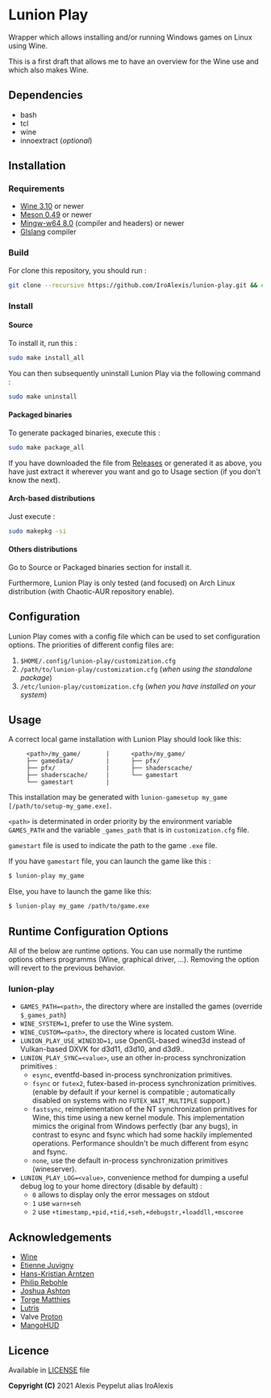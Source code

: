 # Lunion Play

Wrapper which allows installing and/or running Windows games on Linux using Wine.

This is a first draft that allows me to have an overview for the Wine use and which also makes Wine.



## Dependencies
* bash
* tcl
* wine
* innoextract (*optional*)



## Installation
### Requirements
* [Wine 3.10](https://www.winehq.org/) or newer
* [Meson 0.49](https://mesonbuild.com/) or newer
* [Mingw-w64 8.0](http://mingw-w64.org/) (compiler and headers) or newer
* [Glslang](https://github.com/KhronosGroup/glslang) compiler

### Build
For clone this repository, you should run :
```bash
git clone --recursive https://github.com/IroAlexis/lunion-play.git && cd lunion-play
```

### Install
#### Source
To install it, run this :
```bash
sudo make install_all
```
You can then subsequently uninstall Lunion Play via the following command :
```bash
sudo make uninstall
```

#### Packaged binaries
To generate packaged binaries, execute this :
```bash
sudo make package_all
```

If you have downloaded the file from [Releases](https://github.com/IroAlexis/lunion-play/releases) or generated it as above, you have just extract it wherever you want and go to Usage section (if you don't know the next).

#### Arch-based distributions
Just execute :
```bash
sudo makepkg -si
```

#### Others distributions
Go to Source or Packaged binaries section for install it.

Furthermore, Lunion Play is only tested (and focused) on Arch Linux distribution (with Chaotic-AUR repository enable).


## Configuration
Lunion Play comes with a config file which can be used to set configuration options. The priorities of different config files are:
1. `$HOME/.config/lunion-play/customization.cfg`
2. `/path/to/lunion-play/customization.cfg` (*when using the standalone package*)
3. `/etc/lunion-play/customization.cfg` (*when you have installed on your system*)


## Usage
A correct local game installation with Lunion Play should look like this:
```
     <path>/my_game/       |      <path>/my_game/
     ├── gamedata/         |      ├── pfx/
     ├── pfx/              |      ├── shaderscache/
     ├── shaderscache/     |      └── gamestart
     └── gamestart         |
```
This installation may be generated with `lunion-gamesetup my_game [/path/to/setup-my_game.exe]`.

`<path>` is determinated in order priority by the environment variable `GAMES_PATH` and the variable `_games_path` that is in `customization.cfg` file.

`gamestart` file is used to indicate the path to the game `.exe` file.


If you have `gamestart` file, you can launch the game like this :
```bash
$ lunion-play my_game
```
Else, you have to launch the game like this: 
```bash
$ lunion-play my_game /path/to/game.exe
```



## Runtime Configuration Options
All of the below are runtime options. You can use normally the runtime options others programms (Wine, graphical driver, ...). Removing the option will revert to the previous behavior.
### lunion-play
* `GAMES_PATH=<path>`, the directory where are installed the games (override `$_games_path`)
* `WINE_SYSTEM=1`, prefer to use the Wine system.
* `WINE_CUSTOM=<path>`, the directory where is located custom Wine.
* `LUNION_PLAY_USE_WINED3D=1`, use OpenGL-based wined3d instead of Vulkan-based DXVK for d3d11, d3d10, and d3d9..
* `LUNION_PLAY_SYNC=<value>`, use an other in-process synchronization primitives :
  * `esync`, eventfd-based in-process synchronization primitives.
  * `fsync` or `futex2`, futex-based in-process synchronization primitives. (enable by default if your kernel is compatible ; automatically disabled on systems with no `FUTEX_WAIT_MULTIPLE` support.)
  * `fastsync`, reimplementation of the NT synchronization primitives for Wine, this time using a new kernel module. This implementation mimics the original from Windows perfectly (bar any bugs), in contrast to esync and fsync which had some hackily implemented operations. Performance shouldn't be much different from esync and fsync.
  * `none`, use the default in-process synchronization primitives (wineserver).
* `LUNION_PLAY_LOG=<value>`, convenience method for dumping a useful debug log to your home directory (disable by default) :
  * `0` allows to display only the error messages on stdout
  * `1` use `warn+seh`
  * `2` use `+timestamp,+pid,+tid,+seh,+debugstr,+loaddll,+mscoree`



## Acknowledgements
* [Wine](https://winehq.org)
* [Etienne Juvigny](https://github.com/Tk-Glitch)
* [Hans-Kristian Arntzen](https://github.com/HansKristian-Work)
* [Philip Rebohle](https://github.com/doitsujin)
* [Joshua Ashton](https://github.com/Joshua-Ashton)
* [Torge Matthies ](https://github.com/openglfreak)
* [Lutris](https://github.com/lutris)
* Valve [Proton](https://github.com/ValveSoftware/Proton)
* [MangoHUD](https://github.com/flightlessmango/MangoHud)



## Licence
Available in [LICENSE](LICENSE) file<br>

**Copyright (C)** 2021 Alexis Peypelut alias IroAlexis
